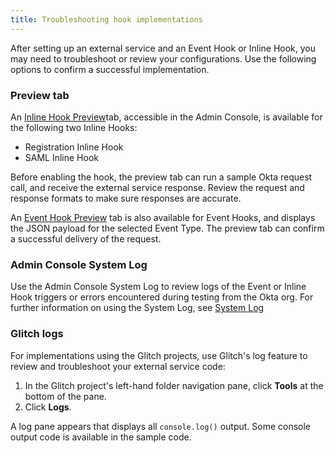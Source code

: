 ```yaml
---
title: Troubleshooting hook implementations
---
```


After setting up an external service and an Event Hook or Inline Hook, you may need to troubleshoot or review your configurations. Use the following options to confirm a successful implementation.

### Preview tab ###

An [Inline Hook Preview](https://help.okta.com/en/prod/Content/Topics/automation-hooks/preview-inline-hooks.htm)tab, accessible in the Admin Console, is available for the following two Inline Hooks:

* Registration Inline Hook
* SAML Inline  Hook

Before enabling the hook, the preview tab can run a sample Okta request call, and receive the external service response. Review the request and response formats to make sure responses are accurate.

An [Event Hook Preview](https://help.okta.com/en/prod/Content/Topics/automation-hooks/event-hooks-preview.htm) tab is also available for Event Hooks, and displays the JSON payload for the selected Event Type. The preview tab can confirm a successful delivery of the request.

### Admin Console System Log ###
Use the Admin Console System Log to review logs of the Event or Inline Hook triggers or errors encountered during testing from the Okta org. For further information on using the System Log, see [System Log](https://help.okta.com/en/prod/Content/Topics/Reports/Reports_SysLog.htm)

### Glitch logs ###

For implementations using the Glitch projects, use Glitch's log feature to review and troubleshoot your external service code:

1. In the Glitch project's left-hand folder navigation pane, click **Tools** at the bottom of the pane.
2. Click **Logs**.

A log pane appears that displays all `console.log()` output. Some console output code is available in the sample code.
